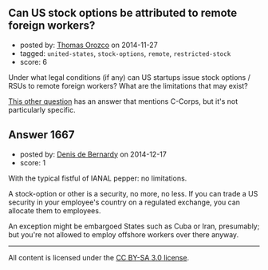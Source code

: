 ## Can US stock options be attributed to remote foreign workers?

- posted by: [Thomas Orozco](https://stackexchange.com/users/467632/thomas-orozco) on 2014-11-27
- tagged: `united-states`, `stock-options`, `remote`, `restricted-stock`
- score: 6

Under what legal conditions (if any) can US startups issue stock options / RSUs to remote foreign workers? What are the limitations that may exist?

[This other question](https://startups.stackexchange.com/questions/523/are-there-any-legal-issues-when-hiring-remote-workers) has an answer that mentions C-Corps, but it's not particularly specific. 


## Answer 1667

- posted by: [Denis de Bernardy](https://stackexchange.com/users/182468/denis-de-bernardy) on 2014-12-17
- score: 1

With the typical fistful of IANAL pepper: no limitations.

A stock-option or other is a security, no more, no less. If you can trade a US security in your employee's country on a regulated exchange, you can allocate them to employees.

An exception might be embargoed States such as Cuba or Iran, presumably; but you're not allowed to employ offshore workers over there anyway.



---

All content is licensed under the [CC BY-SA 3.0 license](https://creativecommons.org/licenses/by-sa/3.0/).
